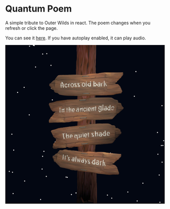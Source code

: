 # Quantum Poem

A simple tribute to Outer Wilds in react. The poem changes when you refresh or click the page.

You can see it [here](https://sharkgrammer.github.io/Quantum-Poem/). If you have autoplay enabled, it can play audio.

![Example of the poem](screenshot.PNG)
